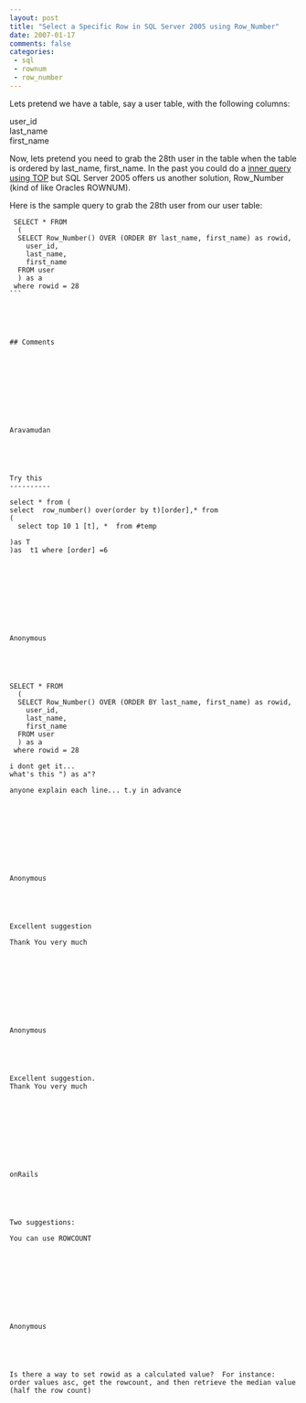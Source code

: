 ```yaml
---
layout: post
title: "Select a Specific Row in SQL Server 2005 using Row_Number"
date: 2007-01-17
comments: false
categories:
 - sql
 - rownum
 - row_number
---
```

Lets pretend we have a table, say a user table, with the following columns:  
  
user_id  
last_name  
first_name  
  
Now, lets pretend you need to grab the 28th user in the table when the table
is ordered by last_name, first_name. In the past you could do a [inner query
using TOP](http://cf-bill.blogspot.com/2006/12/t-sql-query-paging.html) but
SQL Server 2005 offers us another solution, Row_Number (kind of like Oracles
ROWNUM).  
  
Here is the sample query to grab the 28th user from our user table:  
  

    
    
      
     SELECT * FROM  
      (  
      SELECT Row_Number() OVER (ORDER BY last_name, first_name) as rowid,  
        user_id,   
        last_name,   
        first_name  
      FROM user  
      ) as a  
     where rowid = 28  
    ```
    
    
    
    
    
    ## Comments
    
    
    
    
    
    
    
    
    
    
    Aravamudan
    
    
    
    
    
    Try this  
    ----------  
      
    select * from (  
    select  row_number() over(order by t)[order],* from  
    (  
      select top 10 1 [t], *  from #temp  
       
    )as T  
    )as  t1 where [order] =6
    
    
    
    
    
    
    
    
    
    
    Anonymous
    
    
    
    
    
    SELECT * FROM  
      (  
      SELECT Row_Number() OVER (ORDER BY last_name, first_name) as rowid,  
        user_id,   
        last_name,   
        first_name  
      FROM user  
      ) as a  
     where rowid = 28  
      
    i dont get it...  
    what's this ") as a"?  
      
    anyone explain each line... t.y in advance
    
    
    
    
    
    
    
    
    
    
    Anonymous
    
    
    
    
    
    Excellent suggestion  
      
    Thank You very much
    
    
    
    
    
    
    
    
    
    
    Anonymous
    
    
    
    
    
    Excellent suggestion.  
    Thank You very much
    
    
    
    
    
    
    
    
    
    
    onRails
    
    
    
    
    
    Two suggestions:   
      
    You can use ROWCOUNT
    
    
    
    
    
    
    
    
    
    
    Anonymous
    
    
    
    
    
    Is there a way to set rowid as a calculated value?  For instance: order values asc, get the rowcount, and then retrieve the median value (half the row count)
    
    
    
    
    
    
    
    
    

